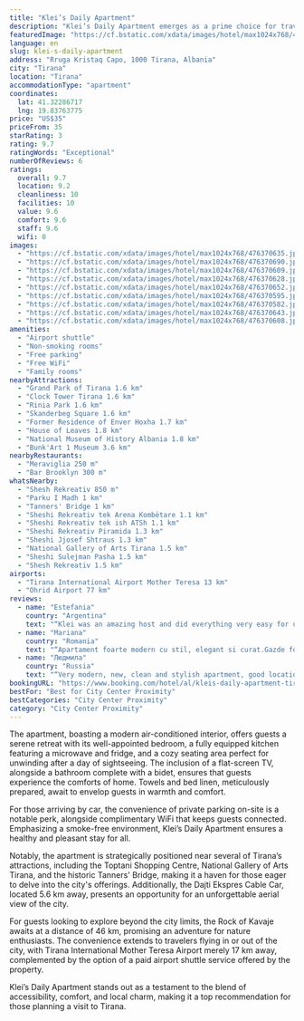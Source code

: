 ```yaml
---
title: "Klei’s Daily Apartment"
description: "Klei’s Daily Apartment emerges as a prime choice for travelers seeking the perfect blend of comfort and convenience in the heart of Tirana."
featuredImage: "https://cf.bstatic.com/xdata/images/hotel/max1024x768/476370635.jpg?k=2d99e723f14d52cbc320918866fae43d2a937d20ef087c87c76fefa853de514b&o=&hp=1"
language: en
slug: klei-s-daily-apartment
address: "Rruga Kristaq Capo, 1000 Tirana, Albania"
city: "Tirana"
location: "Tirana"
accommodationType: "apartment"
coordinates:
  lat: 41.32286717
  lng: 19.83763775
price: "US$35"
priceFrom: 35
starRating: 3
rating: 9.7
ratingWords: "Exceptional"
numberOfReviews: 6
ratings:
  overall: 9.7
  location: 9.2
  cleanliness: 10
  facilities: 10
  value: 9.6
  comfort: 9.6
  staff: 9.6
  wifi: 0
images:
  - "https://cf.bstatic.com/xdata/images/hotel/max1024x768/476370635.jpg?k=2d99e723f14d52cbc320918866fae43d2a937d20ef087c87c76fefa853de514b&o=&hp=1"
  - "https://cf.bstatic.com/xdata/images/hotel/max1024x768/476370690.jpg?k=619bb6477af90351ec2000f6f67b51f3b45cce23370162af64fb33af559be4b3&o=&hp=1"
  - "https://cf.bstatic.com/xdata/images/hotel/max1024x768/476370609.jpg?k=ab5dc646069375f381a5225e8cf66895e68d28212538c0ba6575576cb8fa9cda&o=&hp=1"
  - "https://cf.bstatic.com/xdata/images/hotel/max1024x768/476370628.jpg?k=f12d5c5028f53d1fe412bbfa52a588fdc7e814e22283f808dff849221afaffda&o=&hp=1"
  - "https://cf.bstatic.com/xdata/images/hotel/max1024x768/476370652.jpg?k=a54f0ac09692b1ff638cee67c0c2ad3d0e15b3bb03a7db8046acb7f9dbdaf159&o=&hp=1"
  - "https://cf.bstatic.com/xdata/images/hotel/max1024x768/476370595.jpg?k=171f0fb17215f5807ec79e4e203422f4725c1d1d93377e8d7a0ca37f8cd970ff&o=&hp=1"
  - "https://cf.bstatic.com/xdata/images/hotel/max1024x768/476370582.jpg?k=ae741d6d6ca61867ff8dc0f49537b220d4bcd2181224ab603de1a30ab82e1525&o=&hp=1"
  - "https://cf.bstatic.com/xdata/images/hotel/max1024x768/476370643.jpg?k=de049f97a7b4b6aa8c2c87b088c11d911c43cc28b46ff95e8d85cc3a4e405af3&o=&hp=1"
  - "https://cf.bstatic.com/xdata/images/hotel/max1024x768/476370608.jpg?k=5f8fa1a19f75de53dd09cd8f2a691c5016bf3eaa2d3a5d10b9ee002086434f2a&o=&hp=1"
amenities:
  - "Airport shuttle"
  - "Non-smoking rooms"
  - "Free parking"
  - "Free WiFi"
  - "Family rooms"
nearbyAttractions:
  - "Grand Park of Tirana 1.6 km"
  - "Clock Tower Tirana 1.6 km"
  - "Rinia Park 1.6 km"
  - "Skanderbeg Square 1.6 km"
  - "Former Residence of Enver Hoxha 1.7 km"
  - "House of Leaves 1.8 km"
  - "National Museum of History Albania 1.8 km"
  - "Bunk'Art 1 Museum 3.6 km"
nearbyRestaurants:
  - "Meraviglia 250 m"
  - "Bar Brooklyn 300 m"
whatsNearby:
  - "Shesh Rekreativ 850 m"
  - "Parku I Madh 1 km"
  - "Tanners' Bridge 1 km"
  - "Sheshi Rekreativ tek Arena Kombëtare 1.1 km"
  - "Sheshi Rekreativ tek ish ATSh 1.1 km"
  - "Sheshi Rekreativ Piramida 1.3 km"
  - "Sheshi Jjosef Shtraus 1.3 km"
  - "National Gallery of Arts Tirana 1.5 km"
  - "Sheshi Sulejman Pasha 1.5 km"
  - "Shesh Rekreativ 1.5 km"
airports:
  - "Tirana International Airport Mother Teresa 13 km"
  - "Ohrid Airport 77 km"
reviews:
  - name: "Estefania"
    country: "Argentina"
    text: "“Klei was an amazing host and did everything very easy for us. All his family was very helpful and even assisted us when has an accident. Would definetly recommend!”"
  - name: "Mariana"
    country: "Romania"
    text: "“Apartament foarte modern cu stil, elegant si curat.Gazde foarte amabile si prietenoase. Recomand!”"
  - name: "Людмила"
    country: "Russia"
    text: "“Very modern, new, clean and stylish apartment, good location close to food store, cafes, not far from the city center, friendly host with good fluent English. Would recommend this apartment for tidy and intelligent people because the host puts...”"
bookingURL: "https://www.booking.com/hotel/al/kleis-daily-apartment-tirane.en-gb.html?aid=8035640"
bestFor: "Best for City Center Proximity"
bestCategories: "City Center Proximity"
category: "City Center Proximity"
---
```


The apartment, boasting a modern air-conditioned interior, offers guests a serene retreat with its well-appointed bedroom, a fully equipped kitchen featuring a microwave and fridge, and a cozy seating area perfect for unwinding after a day of sightseeing. The inclusion of a flat-screen TV, alongside a bathroom complete with a bidet, ensures that guests experience the comforts of home. Towels and bed linen, meticulously prepared, await to envelop guests in warmth and comfort.

For those arriving by car, the convenience of private parking on-site is a notable perk, alongside complimentary WiFi that keeps guests connected. Emphasizing a smoke-free environment, Klei’s Daily Apartment ensures a healthy and pleasant stay for all.

Notably, the apartment is strategically positioned near several of Tirana’s attractions, including the Toptani Shopping Centre, National Gallery of Arts Tirana, and the historic Tanners' Bridge, making it a haven for those eager to delve into the city's offerings. Additionally, the Dajti Ekspres Cable Car, located 5.6 km away, presents an opportunity for an unforgettable aerial view of the city.

For guests looking to explore beyond the city limits, the Rock of Kavaje awaits at a distance of 46 km, promising an adventure for nature enthusiasts. The convenience extends to travelers flying in or out of the city, with Tirana International Mother Teresa Airport merely 17 km away, complemented by the option of a paid airport shuttle service offered by the property.

Klei’s Daily Apartment stands out as a testament to the blend of accessibility, comfort, and local charm, making it a top recommendation for those planning a visit to Tirana.